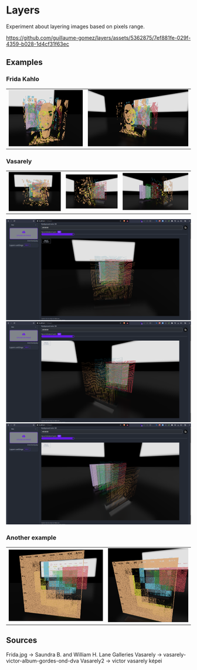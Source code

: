 # Layers

Experiment about layering images based on pixels range.


https://github.com/guillaume-gomez/layers/assets/5362875/7ef881fe-029f-4359-b028-1d4cf31f63ec


## Examples

### Frida Kahlo

<table>
  <tr>
    <td>
      <img src="./Examples/frida1.png" alt="frida1" />      
    </td>
    <td>      
      <img src="./Examples/frida2.png"  alt="frida2"/>
    </td>
  </tr>
</table>

### Vasarely

<table>
  <tr>
    <td>
      <img src="./Examples/vasarely1.png" alt="vaseraly" />      
    </td>
    <td>      
      <img src="./Examples/vasarely1-2.png"  alt="vasarely1-2"/>
    </td>
    <td>      
      <img src="./Examples/vasarely1-3.png"  alt="vasarely1-3"/>
    </td>
  </tr>
</table>

<img src="./Examples/vasarely2.png" alt="vaseraly2" />      
<img src="./Examples/vasarely2-2.png"  alt="vasarely2-2"/>
<img src="./Examples/vasarely2-3.png"  alt="vasarely2-3"/>


### Another example

<table>
  <tr>
    <td>
      <img src="./Examples/pourcentageDePoint.png" alt="anotherExample" />      
    </td>
    <td>      
      <img src="./Examples/pourcentageDePoint2.png"  alt="anotherExample2"/>
    </td>
  </tr>
</table>


## Sources
Frida.jpg -> Saundra B. and William H. Lane Galleries
Vasarely -> vasarely-victor-album-gordes-ond-dva
Vasarely2 -> victor vasarely képei
